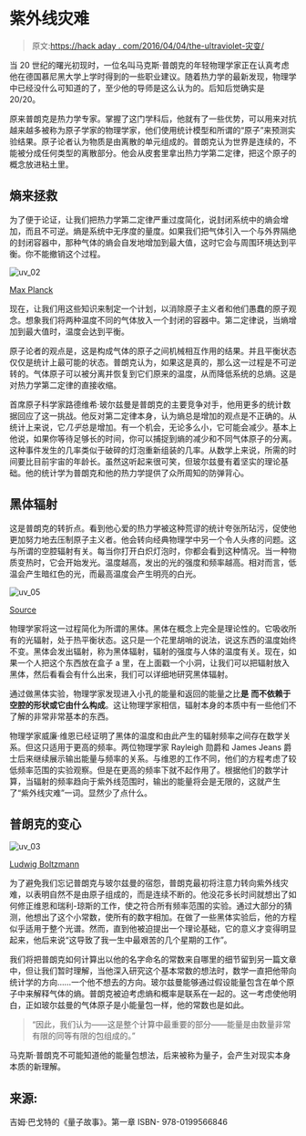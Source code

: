# 紫外线灾难

> 原文:[https://hack aday . com/2016/04/04/the-ultraviolet-灾变/](https://hackaday.com/2016/04/04/the-ultraviolet-catastrophe/)

当 20 世纪的曙光初现时，一位名叫马克斯·普朗克的年轻物理学家正在认真考虑他在德国慕尼黑大学上学时得到的一些职业建议。随着热力学的最新发现，物理学中已经没什么可知道的了，至少他的导师是这么认为的。后知后觉确实是 20/20。

原来普朗克是热力学专家。掌握了这门学科后，他就有了一些优势，可以用来对抗越来越多被称为原子学家的物理学家，他们使用统计模型和所谓的“原子”来预测实验结果。原子论者认为物质是由离散的单元组成的。普朗克认为世界是连续的，不能被分成任何类型的离散部分。他会从皮套里拿出热力学第二定律，把这个原子的概念放进粘土里。

## 熵来拯救

为了便于论证，让我们把热力学第二定律严重过度简化，说封闭系统中的熵会增加，而且不可逆。熵是系统中无序度的量度。如果我们把气体引入一个与外界隔绝的封闭容器中，那种气体的熵会自发地增加到最大值，这时它会与周围环境达到平衡。你不能撤销这个过程。

![uv_02](../Images/e072601e136143e12766906aa449717b.png)

[Max Planck](https://en.wikipedia.org/wiki/Max_Planck)

现在，让我们用这些知识来制定一个计划，以消除原子主义者和他们愚蠢的原子观念。想象我们将两种温度不同的气体放入一个封闭的容器中。第二定律说，当熵增加到最大值时，温度会达到平衡。

原子论者的观点是，这是构成气体的原子之间机械相互作用的结果。并且平衡状态仅仅是统计上最可能的状态。普朗克认为，如果这是真的，那么这一过程是不可逆转的。气体原子可以被分离并恢复到它们原来的温度，从而降低系统的总熵。这是对热力学第二定律的直接收缩。

首席原子科学家路德维希·玻尔兹曼是普朗克的主要竞争对手，他用更多的统计数据回应了这一挑战。他反对第二定律本身，认为熵总是增加的观点是不正确的。从统计上来说，它*几乎*总是增加。有一个机会，无论多么小，它可能会减少。基本上他说，如果你等待足够长的时间，你可以捕捉到熵的减少和不同气体原子的分离。这种事件发生的几率类似于破碎的灯泡重新组装的几率。从数学上来说，所需的时间要比目前宇宙的年龄长。虽然这听起来很可笑，但玻尔兹曼有着坚实的理论基础。他的统计学为普朗克和他的热力学提供了众所周知的防弹背心。

## 黑体辐射

这是普朗克的转折点。看到他心爱的热力学被这种荒谬的统计夸张所玷污，促使他更加努力地去压制原子主义者。他会转向经典物理学中另一个令人头疼的问题。这与所谓的空腔辐射有关。每当你打开白炽灯泡时，你都会看到这种情况。当一种物质变热时，它会开始发光。温度越高，发出的光的强度和频率越高。相对而言，低温会产生暗红色的光，而最高温度会产生明亮的白光。

![uv_05](../Images/af57b5819c67f85b96ad1a10ab1ab2b1.png)

[Source](https://260h.pbworks.com/w/page/69071363/Beginnings%20of%20Quantum%20Mechanics)

物理学家将这一过程简化为所谓的黑体。黑体在概念上完全是理论性的。它吸收所有的光辐射，处于热平衡状态。这只是一个花里胡哨的说法，说这东西的温度始终不变。黑体会发出辐射，称为黑体辐射，辐射的强度与人体的温度有关。现在，如果一个人把这个东西放在盒子 a 里，在上面戳一个小洞，让我们可以把辐射放入黑体，然后看看会有什么出来，我们可以详细地研究黑体辐射。

通过做黑体实验，物理学家发现进入小孔的能量和返回的能量之比**是** **而不依赖于** **空腔的形状或它由什么构成**。这让物理学家相信，辐射本身的本质中有一些他们不了解的非常非常基本的东西。

物理学家威廉·维恩已经证明了黑体的温度和由此产生的辐射频率之间存在数学关系。但这只适用于更高的频率。两位物理学家 Rayleigh 勋爵和 James Jeans 爵士后来继续展示输出能量与频率的关系。与维恩的工作不同，他们的方程考虑了较低频率范围的实验观察。但是在更高的频率下就不起作用了。根据他们的数学计算，当辐射的频率趋向于紫外线范围时，输出的能量将会是无限的，这就产生了“紫外线灾难”一词。显然少了点什么。

## 普朗克的变心

![uv_03](../Images/ade2bcc6382229c0ac0575aad85a91e9.png)

[Ludwig Boltzmann](https://en.wikipedia.org/wiki/Ludwig_Boltzmann)

为了避免我们忘记普朗克与玻尔兹曼的宿怨，普朗克最初将注意力转向紫外线灾难，以表明自然不是由原子组成的，而是连续不断的。他没花多长时间就想出了如何修正维恩和瑞利-琼斯的工作，使之符合所有频率范围的实验。通过大部分的猜测，他想出了这个小常数，使所有的数字相加。在做了一些黑体实验后，他的方程似乎适用于整个光谱。然而，直到他被迫提出一个理论基础，它的意义才变得明显起来，他后来说“这导致了我一生中最艰苦的几个星期的工作”。

我们将把普朗克如何计算出以他的名字命名的常数来自哪里的细节留到另一篇文章中，但让我们暂时理解，当他深入研究这个基本常数的想法时，数学一直把他带向统计学的方向……一个他不想去的方向。玻尔兹曼能够通过假设能量包含在单个原子中来解释气体的熵。普朗克被迫考虑熵和概率是联系在一起的。这一考虑使他明白，正如玻尔兹曼的气体原子是小能量包一样，他的常数也是如此。

> “因此，我们认为——这是整个计算中最重要的部分——能量是由数量非常有限的同等有限的包组成的。”

马克斯·普朗克不可能知道他的能量包想法，后来被称为量子，会产生对现实本身本质的新理解。

## **来源:**

吉姆·巴戈特的《量子故事》。第一章 ISBN- 978-0199566846
